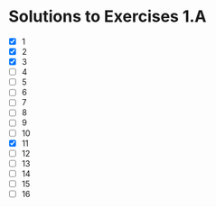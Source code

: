 # Solutions to Exercises 1.A

- [x] 1
- [x] 2
- [x] 3
- [ ] 4
- [ ] 5
- [ ] 6
- [ ] 7
- [ ] 8
- [ ] 9
- [ ] 10
- [x] 11
- [ ] 12
- [ ] 13
- [ ] 14
- [ ] 15
- [ ] 16